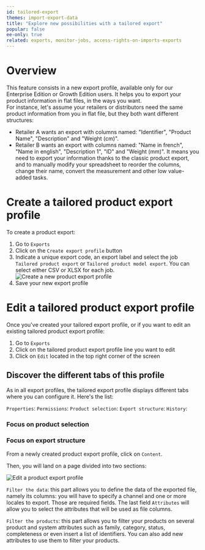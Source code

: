 ```yaml
---
id: tailored-export
themes: import-export-data
title: "Explore new possibilities with a tailored export"
popular: false
ee-only: true
related: exports, monitor-jobs, access-rights-on-imports-exports
---
```


# Overview

This feature consists in a new export profile, available only for our Enterprise Edition or Growth Edition users.
It helps you to export your product information in flat files, in the ways you want.  
For instance, let's assume your retailers or distributors need the same product information from you in flat file, but they both want different structures:  
* Retailer A wants an export with columns named: "Identifier", "Product Name", "Description" and "Weight (cm)".
* Retailer B wants an export with columns named: "Name in french", "Name in english", "Description 1", "ID" and "Weight (mm)".
It means you need to export your information thanks to the classic product export, and to manually modify your spreadsheet to reorder the columns, change their name, convert the measurement and other low value-added tasks.  

# Create a tailored product export profile

To create a product export:
1. Go to `Exports`
1. Click on the `Create export profile` button
1. Indicate a unique export code, an export label and select the job `Tailored product export` or `Tailored product model export`. You can select either CSV or XLSX for each job.
![Create a new product export profile](../img/Exports_CreateProfilExport.png)
1. Save your new export profile

# Edit a tailored product export profile

Once you've created your tailored export profile, or if you want to edit an existing tailored product export profile:
1. Go to `Exports`
1. Click on the tailored product export profile line you want to edit
1. Click on `Edit` located in the top right corner of the screen  

## Discover the different tabs of this profile

As in all export profiles, the tailored export profile displays different tabs where you can configure it. Here's the list:

`Properties`:
`Permissions`:
`Product selection`:
`Export structure`:
`History`:


### Focus on product selection
### Focus on export structure

From a newly created product export profile, click on `Content`.

Then, you will land on a page divided into two sections:

![Edit a product export profile](../img/Exports_EditContent.png)

`Filter the data`: this part allows you to define the data of the exported file, namely its columns: you will have to specify a channel and one or more locales to export. Those are required fields. The last field `Attributes` will allow you to select the attributes that will be used as file columns.

`Filter the products`: this part allows you to filter your products on several product and system attributes such as family, category, status, completeness or even insert a list of identifiers. You can also add new attributes to use them to filter your products.
